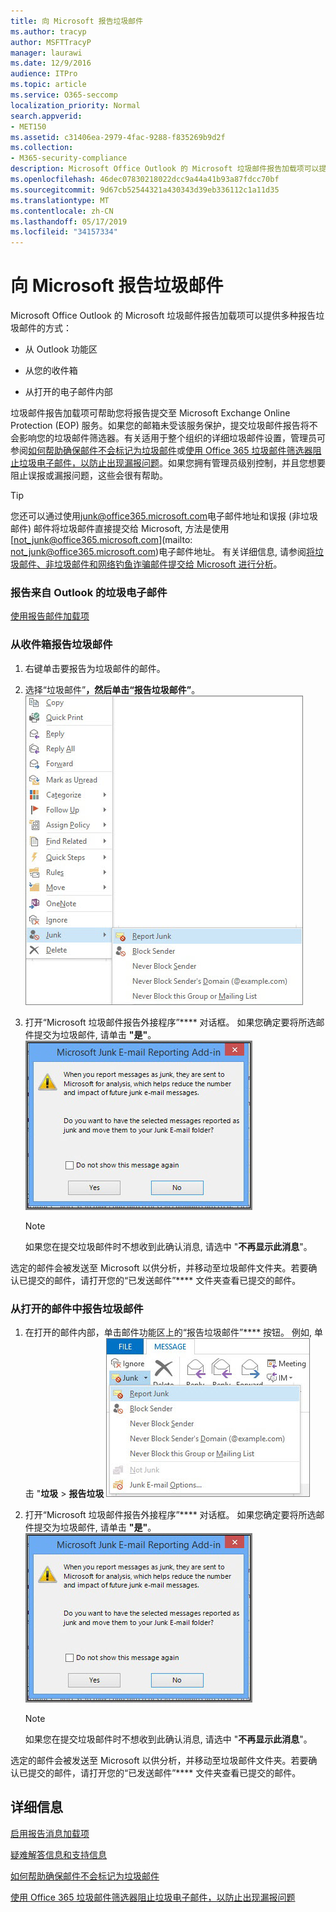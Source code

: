```yaml
---
title: 向 Microsoft 报告垃圾邮件
ms.author: tracyp
author: MSFTTracyP
manager: laurawi
ms.date: 12/9/2016
audience: ITPro
ms.topic: article
ms.service: O365-seccomp
localization_priority: Normal
search.appverid:
- MET150
ms.assetid: c31406ea-2979-4fac-9288-f835269b9d2f
ms.collection:
- M365-security-compliance
description: Microsoft Office Outlook 的 Microsoft 垃圾邮件报告加载项可以提供多种报告垃圾邮件的方式：
ms.openlocfilehash: 46dec07830218022dcc9a44a41b93a87fdcc70bf
ms.sourcegitcommit: 9d67cb52544321a430343d39eb336112c1a11d35
ms.translationtype: MT
ms.contentlocale: zh-CN
ms.lasthandoff: 05/17/2019
ms.locfileid: "34157334"
---
```

# <a name="report-junk-email-messages-to-microsoft"></a>向 Microsoft 报告垃圾邮件

Microsoft Office Outlook 的 Microsoft 垃圾邮件报告加载项可以提供多种报告垃圾邮件的方式：
  
- 从 Outlook 功能区
    
- 从您的收件箱
    
- 从打开的电子邮件内部
    
垃圾邮件报告加载项可帮助您将报告提交至 Microsoft Exchange Online Protection (EOP) 服务。如果您的邮箱未受该服务保护，提交垃圾邮件报告将不会影响您的垃圾邮件筛选器。有关适用于整个组织的详细垃圾邮件设置，管理员可参阅[如何帮助确保邮件不会标记为垃圾邮件](https://go.microsoft.com/fwlink/p/?LinkId=534224)或[使用 Office 365 垃圾邮件筛选器阻止垃圾电子邮件，以防止出现漏报问题](https://go.microsoft.com/fwlink/p/?LinkId=534225)。如果您拥有管理员级别控制，并且您想要阻止误报或漏报问题，这些会很有帮助。
  
> [!TIP]
> 您还可以通过使用[junk@office365.microsoft.com](mailto:junk@office365.microsoft.com)电子邮件地址和误报 (非垃圾邮件) 邮件将垃圾邮件直接提交给 Microsoft, 方法是使用[not_junk@office365.microsoft.com](mailto: not_junk@office365.microsoft.com)电子邮件地址。 有关详细信息, 请参阅[将垃圾邮件、非垃圾邮件和网络钓鱼诈骗邮件提交给 Microsoft 进行分析](submit-spam-non-spam-and-phishing-scam-messages-to-microsoft-for-analysis.md)。 
  
### <a name="to-report-junk-email-messages-from-outlook"></a>报告来自 Outlook 的垃圾电子邮件

[使用报告邮件加载项](https://support.office.com/article/b5caa9f1-cdf3-4443-af8c-ff724ea719d2) 
  
### <a name="to-report-junk-email-messages-from-your-inbox"></a>从收件箱报告垃圾邮件

1. 右键单击要报告为垃圾邮件的邮件。
    
2. 选择“垃圾邮件”****，然后单击“报告垃圾邮件”****。
    ![从收件箱报告垃圾邮件](media/EOP-Outlook-Junk-Reporting-Tool-3.jpg)
  
3. 打开“Microsoft 垃圾邮件报告外接程序”**** 对话框。 如果您确定要将所选邮件提交为垃圾邮件, 请单击 **"是"**。
    ![确认报告为垃圾邮件](media/EOP-Outlook-Junk-Reporting-Tool-2.jpg)
  
    > [!NOTE]
    > 如果您在提交垃圾邮件时不想收到此确认消息, 请选中 "**不再显示此消息**"。 
  
选定的邮件会被发送至 Microsoft 以供分析，并移动至垃圾邮件文件夹。若要确认已提交的邮件，请打开您的“已发送邮件”**** 文件夹查看已提交的邮件。 
  
### <a name="to-report-a-junk-email-message-from-within-an-opened-message"></a>从打开的邮件中报告垃圾邮件

1. 在打开的邮件内部，单击邮件功能区上的“报告垃圾邮件”**** 按钮。 例如, 单击 "**垃圾** \> **报告垃圾** ![邮件"。从邮件中报告垃圾邮件](media/EOP-Outlook-Junk-Reporting-Tool-4.jpg)
  
2. 打开“Microsoft 垃圾邮件报告外接程序”**** 对话框。 如果您确定要将所选邮件提交为垃圾邮件, 请单击 **"是"**。
    ![确认报告为垃圾邮件](media/EOP-Outlook-Junk-Reporting-Tool-2.jpg)
  
    > [!NOTE]
    > 如果您在提交垃圾邮件时不想收到此确认消息, 请选中 "**不再显示此消息**"。 
  
选定的邮件会被发送至 Microsoft 以供分析，并移动至垃圾邮件文件夹。若要确认已提交的邮件，请打开您的“已发送邮件”**** 文件夹查看已提交的邮件。 
  
## <a name="for-more-information"></a>详细信息

[启用报告消息加载项](https://support.office.com/article/4250c4bc-6102-420b-9e0a-a95064837676)
  
[疑难解答信息和支持信息](troubleshooting-and-support-information.md)
  
[如何帮助确保邮件不会标记为垃圾邮件](https://go.microsoft.com/fwlink/p/?LinkId=534224)
  
[使用 Office 365 垃圾邮件筛选器阻止垃圾电子邮件，以防止出现漏报问题](https://go.microsoft.com/fwlink/p/?LinkId=534225)
  

